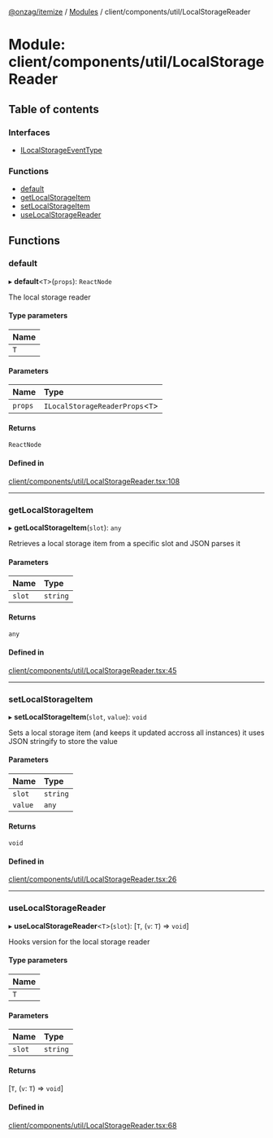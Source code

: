 [@onzag/itemize](../README.md) / [Modules](../modules.md) / client/components/util/LocalStorageReader

# Module: client/components/util/LocalStorageReader

## Table of contents

### Interfaces

- [ILocalStorageEventType](../interfaces/client_components_util_LocalStorageReader.ILocalStorageEventType.md)

### Functions

- [default](client_components_util_LocalStorageReader.md#default)
- [getLocalStorageItem](client_components_util_LocalStorageReader.md#getlocalstorageitem)
- [setLocalStorageItem](client_components_util_LocalStorageReader.md#setlocalstorageitem)
- [useLocalStorageReader](client_components_util_LocalStorageReader.md#uselocalstoragereader)

## Functions

### default

▸ **default**<`T`\>(`props`): `ReactNode`

The local storage reader

#### Type parameters

| Name |
| :------ |
| `T` |

#### Parameters

| Name | Type |
| :------ | :------ |
| `props` | `ILocalStorageReaderProps`<`T`\> |

#### Returns

`ReactNode`

#### Defined in

[client/components/util/LocalStorageReader.tsx:108](https://github.com/onzag/itemize/blob/a24376ed/client/components/util/LocalStorageReader.tsx#L108)

___

### getLocalStorageItem

▸ **getLocalStorageItem**(`slot`): `any`

Retrieves a local storage item from a specific slot
and JSON parses it

#### Parameters

| Name | Type |
| :------ | :------ |
| `slot` | `string` |

#### Returns

`any`

#### Defined in

[client/components/util/LocalStorageReader.tsx:45](https://github.com/onzag/itemize/blob/a24376ed/client/components/util/LocalStorageReader.tsx#L45)

___

### setLocalStorageItem

▸ **setLocalStorageItem**(`slot`, `value`): `void`

Sets a local storage item (and keeps it updated accross all instances)
it uses JSON stringify to store the value

#### Parameters

| Name | Type |
| :------ | :------ |
| `slot` | `string` |
| `value` | `any` |

#### Returns

`void`

#### Defined in

[client/components/util/LocalStorageReader.tsx:26](https://github.com/onzag/itemize/blob/a24376ed/client/components/util/LocalStorageReader.tsx#L26)

___

### useLocalStorageReader

▸ **useLocalStorageReader**<`T`\>(`slot`): [`T`, (`v`: `T`) => `void`]

Hooks version for the local storage reader

#### Type parameters

| Name |
| :------ |
| `T` |

#### Parameters

| Name | Type |
| :------ | :------ |
| `slot` | `string` |

#### Returns

[`T`, (`v`: `T`) => `void`]

#### Defined in

[client/components/util/LocalStorageReader.tsx:68](https://github.com/onzag/itemize/blob/a24376ed/client/components/util/LocalStorageReader.tsx#L68)
